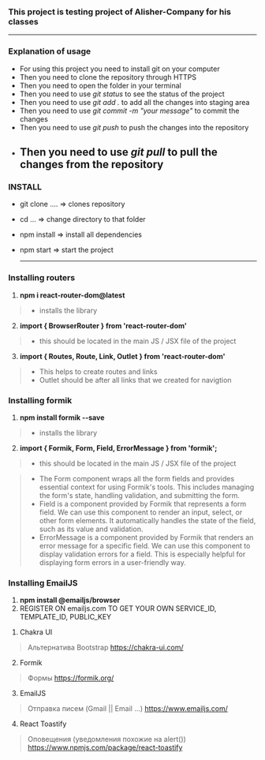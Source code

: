 ### This project is testing project of Alisher-Company for his classes

---

### Explanation of usage

- For using this project you need to install git on your computer
- Then you need to clone the repository through HTTPS
- Then you need to open the folder in your terminal
- Then you need to use _git status_ to see the status of the project
- Then you need to use _git add ._ to add all the changes into staging area
- Then you need to use _git commit -m "your message"_ to commit the changes
- Then you need to use _git push_ to push the changes into the repository
- ## Then you need to use _git pull_ to pull the changes from the repository

### INSTALL

- git clone .... => clones repository
- cd ... => change directory to that folder
- npm install => install all dependencies
- npm start => start the project

  ***

### Installing routers
1. **npm i react-router-dom@latest**
> - installs the library
2. **import { BrowserRouter } from 'react-router-dom'**  
> - this should be located in the main JS / JSX file of the project
3. **import { Routes, Route, Link, Outlet } from 'react-router-dom'**
> - This helps to create routes and links
> - Outlet should be after all links that we created for navigtion
    

### Installing formik
1. **npm install formik --save**
> - installs the library
2. **import { Formik, Form, Field, ErrorMessage } from 'formik';**
> - this should be located in the main JS / JSX file of the project

> - The Form component wraps all the form fields and provides essential context for using Formik's tools. This includes managing the form's state, handling validation, and submitting the form.
> - Field is a component provided by Formik that represents a form field. We can use this component to render an input, select, or other form elements. It automatically handles the state of the field, such as its value and validation.
> - ErrorMessage is a component provided by Formik that renders an error message for a specific field. We can use this component to display validation errors for a field. This is especially helpful for displaying form errors in a user-friendly way.


### Installing EmailJS
1. **npm install @emailjs/browser**
2. REGISTER ON emailjs.com TO GET YOUR OWN SERVICE_ID, TEMPLATE_ID, PUBLIC_KEY
<!-- 
  import emailjs from '@emailjs/browser';
  emailjs.sendForm('YOUR_SERVICE_ID', 'YOUR_TEMPLATE_ID', form.current, 'YOUR_PUBLIC_KEY')
     .then((result) => {
         //* show the user a success message
     }, (error) => {
         //* show the user an error
     });
-->


1. Chakra UI
> Альтернатива Bootstrap
https://chakra-ui.com/

2. Formik
> Формы
https://formik.org/

3. EmailJS
> Отправка писем (Gmail || Email  ...)
https://www.emailjs.com/

4. React Toastify
> Оповещения (уведомления похожие на alert())
https://www.npmjs.com/package/react-toastify